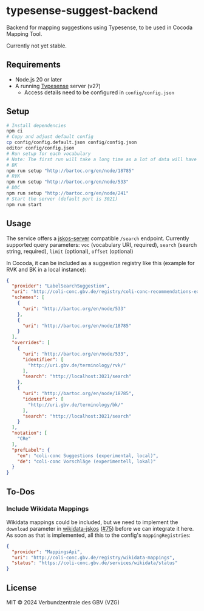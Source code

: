 # typesense-suggest-backend
Backend for mapping suggestions using Typesense, to be used in Cocoda Mapping Tool.

Currently not yet stable.

## Requirements

- Node.js 20 or later
- A running [Typesense](https://typesense.org) server (v27)
  - Access details need to be configured in `config/config.json`

## Setup

```bash
# Install dependencies
npm ci
# Copy and adjust default config
cp config/config.default.json config/config.json
editor config/config.json
# Run setup for each vocabulary
# Note: The first run will take a long time as a lot of data will have to be loaded from APIs. However, most data is cached, so subsequent runs will be much faster.
# BK
npm run setup "http://bartoc.org/en/node/18785"
# RVK
npm run setup "http://bartoc.org/en/node/533"
# DDC
npm run setup "http://bartoc.org/en/node/241"
# Start the server (default port is 3021)
npm run start
```

## Usage

The service offers a [jskos-server](https://github.com/gbv/jskos-server) compatible `/search` endpoint. Currently supported query parameters: `voc` (vocabulary URI, required), `search` (search string, required), `limit` (optional), `offset` (optional)

In Cocoda, it can be included as a suggestion registry like this (example for RVK and BK in a local instance):

```json
{
  "provider": "LabelSearchSuggestion",
  "uri": "http://coli-conc.gbv.de/registry/coli-conc-recommendations-experimental-local",
  "schemes": [
    {
      "uri": "http://bartoc.org/en/node/533"
    },
    {
      "uri": "http://bartoc.org/en/node/18785"
    }
  ],
  "overrides": [
    {
      "uri": "http://bartoc.org/en/node/533",
      "identifier": [
        "http://uri.gbv.de/terminology/rvk/"
      ],
      "search": "http://localhost:3021/search"
    },
    {
      "uri": "http://bartoc.org/en/node/18785",
      "identifier": [
        "http://uri.gbv.de/terminology/bk/"
      ],
      "search": "http://localhost:3021/search"
    }
  ],
  "notation": [
    "CRe"
  ],
  "prefLabel": {
    "en": "coli-conc Suggestions (experimental, local)",
    "de": "coli-conc Vorschläge (experimentell, lokal)"
  }
}
```

## To-Dos

### Include Wikidata Mappings

Wikidata mappings could be included, but we need to implement the `download` parameter in [wikidata-jskos](https://github.com/gbv/wikidata-jskos) ([#75](https://github.com/gbv/wikidata-jskos/issues/75)) before we can integrate it here. As soon as that is implemented, all this to the config's `mappingRegistries`:

```json
{
  "provider": "MappingsApi",
  "uri": "http://coli-conc.gbv.de/registry/wikidata-mappings",
  "status": "https://coli-conc.gbv.de/services/wikidata/status"
}
```

## License
MIT © 2024 Verbundzentrale des GBV (VZG)
